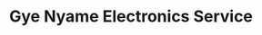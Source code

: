 ---
title: "Gye Nyame Electronics Service"
url: /accra/gye-nyame-electronics-service/
shop: Elektronik
---